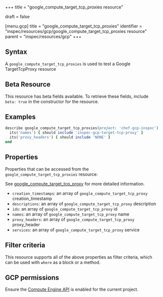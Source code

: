 +++
title = "google_compute_target_tcp_proxies resource"

draft = false


[menu.gcp]
title = "google_compute_target_tcp_proxies"
identifier = "inspec/resources/gcp/google_compute_target_tcp_proxies resource"
parent = "inspec/resources/gcp"
+++

## Syntax

A `google_compute_target_tcp_proxies` is used to test a Google TargetTcpProxy resource


## Beta Resource
This resource has beta fields available. To retrieve these fields, include `beta: true` in the constructor for the resource.

## Examples

```ruby
describe google_compute_target_tcp_proxies(project: 'chef-gcp-inspec') do
  its('names') { should include 'inspec-gcp-target-tcp-proxy' }
  its('proxy_headers') { should include 'NONE' }
end
```

## Properties

Properties that can be accessed from the `google_compute_target_tcp_proxies` resource:

See [google_compute_target_tcp_proxy](google_compute_target_tcp_proxy) for more detailed information.

  * `creation_timestamps`: an array of `google_compute_target_tcp_proxy` creation_timestamp
  * `descriptions`: an array of `google_compute_target_tcp_proxy` description
  * `ids`: an array of `google_compute_target_tcp_proxy` id
  * `names`: an array of `google_compute_target_tcp_proxy` name
  * `proxy_headers`: an array of `google_compute_target_tcp_proxy` proxy_header
  * `services`: an array of `google_compute_target_tcp_proxy` service

## Filter criteria

This resource supports all of the above properties as filter criteria, which can be used
with `where` as a block or a method.

## GCP permissions

Ensure the [Compute Engine API](https://console.cloud.google.com/apis/library/compute.googleapis.com/) is enabled for the current project.
